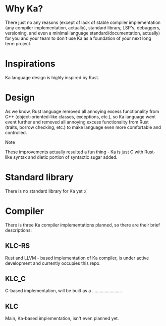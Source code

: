 # Why Ka?

There just no any reasons (except of lack of stable compiler implementation (any compiler implementation, actually), standard library, LSP's, debuggers, versioning, and even a minimal language standard/documentation, actually) for you and your team to don't use Ka as a foundation of your next long term project.

# Inspirations

Ka language design is highly inspired by Rust.

# Design

As we know, Rust language removed all annoying excess functionality from C++ (object-oriented-like classes, exceptions, etc.), so Ka language went event further and removed all annoying excess functionality from Rust (traits, borrow checking, etc.) to make language even more comfortable and controlled.

> [!NOTE]
> These improvements actually resulted a fun thing - Ka is just C with Rust-like syntax and dietic portion of syntactic sugar added.

# Standard library

There is no standard library for Ka yet :(

# Compiler

There is three Ka compiler implementations planned, so there are their brief descriptions:

## KLC-RS
Rust and LLVM - based implementation of Ka compiler, is under active development and currently occupies this repo.
## KLC_C
C-based implementation, will be built as a ........................
## KLC
Main, Ka-based implementation, isn't even planned yet.
